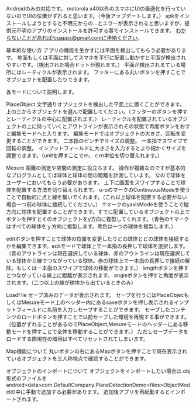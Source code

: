 Androidのみの対応です。
motorola x40以外のスマホにUIの最適化を行っていないのでUIの位置がずれると思います。（今後アップデートします。）
apkをインストールしようとすると不明元からの...とエラーが表示されると思いますが、提供元不明のアプリのインストールを許可する事でインストールできます。
わからないことがあればfcuapps@gmail.comに連絡ください。

基本的な使い方
アプリの機能を生かすには平面を検出してもらう必要があります。
地面もしくは平面に対してスマホを平行に配置し動かすと平面が検出されやすいです。（検出された場合ドットが現れます。）
平面が検出されるている場所にはレーティクルが表示されます。
フッターにある丸いボタンを押すことでオブジェクトを配置したりできます。

各モードについて説明します。

PlaceObject
文字通りオブジェクトを検出した平面上に置くことができます。
上の三からオブジェクトを選んで配置してください。（フッターのボタンを押すとレーティクルの中心に配置されます。）
レーティクルを配置されているオブジェクトの上に持っていくとアウトラインが表示されその状態で再度ボタンをおすと編集モードへと入ります。
編集モードではオブジェクトの大きさ、回転を変更することができます。
二本指のピンチでサイズの調整。
一本指でスワイプで回転の調整。
インプットフィールドに大きさを入力するとより細かくサイズを調整できます。（unitを押すことでｍ、ｃｍ単位を切り替えれます。）

Mesure
距離の測定や空間の測定に役立ちます。
操作が複雑なのですが基本的なプログラムとしては球体と球体の間の距離を計測しています。
なので球体をユーザーにおいてもらう必要があります。
上下に画面をスワイプすることで球体を配置する方法を切り替えられます。
o-oのマークのContinuousModeを使うことで自動的に点と線を繋いでくれます。（これ以上球体を配置する必要がない場合一つ前の球体に接続してください。）
↑マークのyaxisModeを使うことで縦方向に球体を配置することができます。すでに配置しているオブジェクトの上でボタンを押すとそのオブジェクトをy方向に複製してくれます。（青色の↑マークはすべての球体をｙ方向に複製します。黒色は一つの球体を複製します。）

editボタンを押すことで球体の位置を変更したりどの球体とどの球体を接続するかを編集できます。editモードで球体上で一本指の長押しで球体を選択します。
（青のアウトラインは現在選択している球体、赤のアウトラインは現在選択している球体から線でつながっている球体。赤の球体上で一本指の長押しで接続の解除。もしくは一本指のスワイプで球体の移動ができます。）
lengthボタンを押すとつながっている線上に距離が表示されます。
angleボタンを押すと角度が表示されます。（二つ以上の線が球体から出ているときのみ）

LoadFile
セーブ済みのデータが表示されます。
セーブを行うにはPlaceObjecもしくはMesureモード上のヘッダー内にあるsaveボタンを押し表示されるインプットフィールドに名前を入力しセーブすることができます。
セーブしたコンテンツのロードボタンを押すことで以前セーブした環境を再現する事ができます。（位置がずれることがあるのでPlaceObject,Mesureモードのヘッダーにある移動モードを押すことで全体を移動することができます。）
ただしセーブデータをロードする際現在の環境はすべてリセットされてしまいます。

Map機能について
丸いボタンの右にあるMapボタンを押すことで現在表示されているオブジェクトを三人称視点で確認することができます。

オブジェクトのインポートについて
オブジェクトをインポートしたい場合は.obj形式のファイルをandroid>data>com.DefaultCompany.PlaneDetectionDemo>files>ObjectModelの中に手動で追加する必要があります。
追加後アプリを再起動するとインポートされます。

